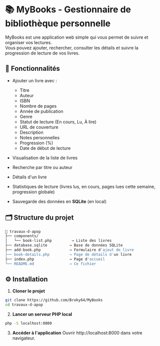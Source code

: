 # 📚 MyBooks - Gestionnaire de bibliothèque personnelle

MyBooks est une application web simple qui vous permet de suivre et organiser vos lectures.  
Vous pouvez ajouter, rechercher, consulter les détails et suivre la progression de lecture de vos livres.

## 🚀 Fonctionnalités

- Ajouter un livre avec :
  - Titre
  - Auteur
  - ISBN
  - Nombre de pages
  - Année de publication
  - Genre
  - Statut de lecture (En cours, Lu, À lire)
  - URL de couverture
  - Description
  - Notes personnelles
  - Progression (%)
  - Date de début de lecture

- Visualisation de la liste de livres
- Recherche par titre ou auteur
- Détails d'un livre
- Statistiques de lecture (livres lus, en cours, pages lues cette semaine, progression globale)
- Sauvegarde des données en **SQLite** (en local)

## 🗂️ Structure du projet

```bash
📂 travaux-d-apop
├── components/
│   └── book-list.php         → Liste des livres
├── database.sqlite          → Base de données SQLite
├── add-book.php             → Formulaire d'ajout de livre
├── book-details.php         → Page de détails d'un livre
├── index.php                → Page d'accueil
└── README.md                → Ce fichier
```

## ⚙️ Installation

1. **Cloner le projet**
```bash
git clone https://github.com/Broky64/MyBooks
cd travaux-d-apop
```

2. **Lancer un serveur PHP local**
```bash
php -S localhost:8000
```

3. **Accéder à l'application**
Ouvrir http://localhost:8000 dans votre navigateur.
